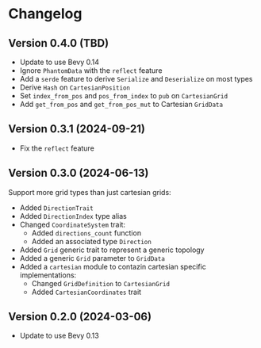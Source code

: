 # Changelog

## Version 0.4.0 (TBD)

- Update to use Bevy 0.14
- Ignore `PhantomData` with the `reflect` feature
- Add a `serde` feature to derive `Serialize` and `Deserialize` on most types
- Derive `Hash` on `CartesianPosition`
- Set `index_from_pos` and `pos_from_index` to `pub` on `CartesianGrid`
- Add `get_from_pos` and `get_from_pos_mut` to Cartesian `GridData`


## Version 0.3.1 (2024-09-21)

- Fix the `reflect` feature

## Version 0.3.0 (2024-06-13)

Support more grid types than just cartesian grids:

  - Added `DirectionTrait`
  - Added `DirectionIndex` type alias
  - Changed `CoordinateSystem` trait:
    - Added `directions_count` function
    - Added an associated type `Direction`
  - Added `Grid` generic trait to represent a generic topology
  - Added a generic `Grid` parameter to `GridData`
  - Added a `cartesian` module to contazin cartesian specific implementations:
    - Changed `GridDefinition` to `CartesianGrid`
    - Added `CartesianCoordinates` trait

## Version 0.2.0 (2024-03-06)

- Update to use Bevy 0.13
